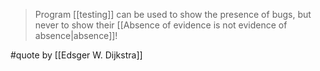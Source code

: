 > Program [[testing]] can be used to show the presence of bugs, but never to show their [[Absence of evidence is not evidence of absence|absence]]!

#quote by [[Edsger W. Dijkstra]]
